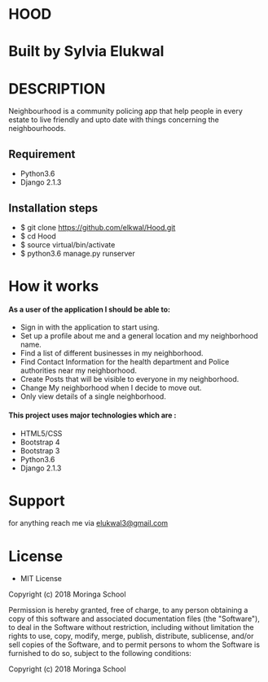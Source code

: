 # HOOD

# Built by Sylvia Elukwal

# DESCRIPTION
Neighbourhood is a community policing app that help people in every estate to live friendly and upto date with things concerning the neighbourhoods.

## Requirement 
* Python3.6
* Django 2.1.3

## Installation steps 
* $ git clone https://github.com/elkwal/Hood.git
* $ cd Hood
* $ source virtual/bin/activate
* $ python3.6 manage.py runserver  

# How it works

#### As a user of the application I should be able to:


* Sign in with the application to start using.
* Set up a profile about me and a general location and my neighborhood name.
* Find a list of different businesses in my neighborhood.
* Find Contact Information for the health department and Police authorities near my neighborhood.
* Create Posts that will be visible to everyone in my neighborhood.
* Change My neighborhood when I decide to move out.
* Only view details of a single neighborhood.
#### This project uses major technologies which are :
* HTML5/CSS 
* Bootstrap 4
* Bootstrap 3
* Python3.6
* Django 2.1.3


# Support 

for anything reach me via elukwal3@gmail.com 
# License

* MIT License

Copyright (c) 2018 Moringa School



Permission is hereby granted, free of charge, to any person obtaining a copy
of this software and associated documentation files (the "Software"), to deal
in the Software without restriction, including without limitation the rights
to use, copy, modify, merge, publish, distribute, sublicense, and/or sell
copies of the Software, and to permit persons to whom the Software is
furnished to do so, subject to the following conditions:

Copyright (c) 2018 Moringa School
